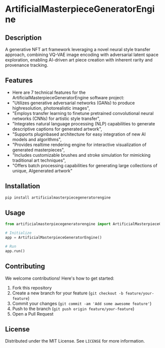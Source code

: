 # ArtificialMasterpieceGeneratorEngine

## Description

A generative NFT art framework leveraging a novel neural style transfer approach, combining VQ-VAE image encoding with adversarial latent space exploration, enabling AI-driven art piece creation with inherent rarity and provenance tracking.

## Features

- Here are 7 technical features for the ArtificialMasterpieceGeneratorEngine software project:
- "Utilizes generative adversarial networks (GANs) to produce highresolution, photorealistic images",
- "Employs transfer learning to finetune pretrained convolutional neural networks (CNNs) for artistic style transfer",
- "Integrates natural language processing (NLP) capabilities to generate descriptive captions for generated artwork",
- "Supports pluginbased architecture for easy integration of new AI models and algorithms",
- "Provides realtime rendering engine for interactive visualization of generated masterpieces",
- "Includes customizable brushes and stroke simulation for mimicking traditional art techniques",
- "Offers batch processing capabilities for generating large collections of unique, AIgenerated artwork"
## Installation

```bash
pip install artificialmasterpiecegeneratorengine
```

## Usage

```python
from artificialmasterpiecegeneratorengine import ArtificialMasterpieceGeneratorEngine

# Initialize
app = ArtificialMasterpieceGeneratorEngine()

# Run
app.run()
```

## Contributing

We welcome contributions! Here's how to get started:

1. Fork this repository
2. Create a new branch for your feature (`git checkout -b feature/your-feature`)
3. Commit your changes (`git commit -am 'Add some awesome feature'`)
4. Push to the branch (`git push origin feature/your-feature`)
5. Open a Pull Request

## License

Distributed under the MIT License. See `LICENSE` for more information.

